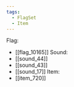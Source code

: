 ```yaml
---
tags:
  - FlagSet
  - Item
---
```

Flag:
- [[flag_10165]]
Sound:
- [[sound_44]]
- [[sound_43]]
- [[sound_17]]
Item:
- [[item_720]]
